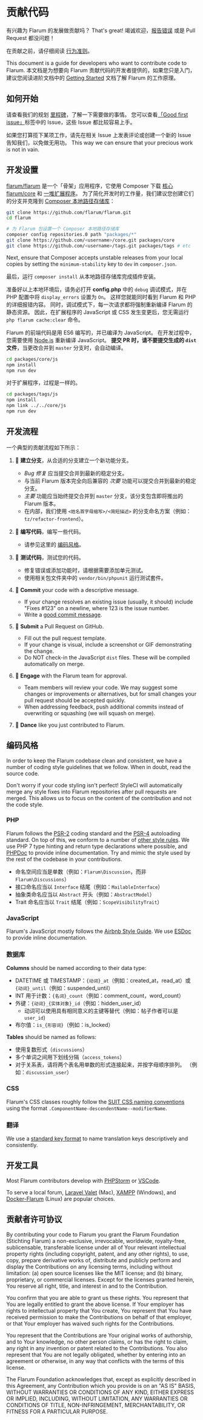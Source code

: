 # 贡献代码

有兴趣为 Flarum 的发展做贡献吗？ That's great! 竭诚欢迎，[报告错误](bugs.md) 或是 Pull Request 都没问题！

在贡献之前，请仔细阅读 [行为准则](code-of-conduct.md)。

This document is a guide for developers who want to contribute code to Flarum. 本文档是为想要向 Flarum 贡献代码的开发者提供的，如果您只是入门，建议您阅读进阶文档中的 [Getting Started](https://flarum.org/extend/start.md) 文档了解 Flarum 的工作原理。

## 如何开始

请查看我们的规划 [里程碑](https://github.com/flarum/core/milestones)，了解一下需要做的事情。 您可以查看[「Good first issue」](https://github.com/flarum/core/labels/Good%20first%20issue)标签中的 Issue，这些 Issue 都比较容易上手。

如果您打算揽下某项工作，请先在相关 Issue 上发表评论或创建一个新的 Issue 告知我们，以免做无用功。 This way we can ensure that your precious work is not in vain.

## 开发设置

[flarum/flarum](https://github.com/flarum/flarum) 是一个「骨架」应用程序，它使用 Composer 下载 [核心 flarum/core](https://github.com/flarum/core) 和 [一堆扩展程序](https://github.com/flarum)。 为了简化开发时的工作量，我们建议您创建它们的分支并克隆到 [Composer 本地路径存储库](https://getcomposer.org/doc/05-repositories.md#path)：

```bash
git clone https://github.com/flarum/flarum.git
cd flarum

# 为 Flarum 包设置一个 Composer 本地路径存储库
composer config repositories.0 path "packages/*"
git clone https://github.com/<username>/core.git packages/core
git clone https://github.com/<username>/tags.git packages/tags # etc
```

Next, ensure that Composer accepts unstable releases from your local copies by setting the `minimum-stability` key to `dev` in `composer.json`.

最后，运行 `composer install` 从本地路径存储库完成插件安装。

准备好以上本地环境后，请务必打开 **config.php** 中的 `debug` 调试模式，并在 PHP 配置中将 `display_errors` 设置为 `On`。 这样您就能同时看到 Flarum 和 PHP 的详细报错内容。 同时，调试模式下，每一次请求都将强制重新编译 Flarum 的静态资源。 因此，在扩展程序的 JavaScript 或 CSS 发生变更后，您无需运行 `php flarum cache:clear` 命令。

Flarum 的前端代码是用 ES6 编写的，并已编译为 JavaScript。 在开发过程中，您需要使用 [Node.js](https://nodejs.org/) 重新编译 JavaScript。 **提交 PR 时，请不要提交生成的 `dist` 文件**，当更改合并到 `master` 分支时，会自动编译。

```bash
cd packages/core/js
npm install
npm run dev
```

对于扩展程序，过程是一样的。

```bash
cd packages/tags/js
npm install
npm link ../../core/js
npm run dev
```

## 开发流程

一个典型的贡献流程如下所示：

1. 🌳 **建立分支**，从合适的分支建立一个新功能分支。
    * *Bug 修复* 应当提交合并到最新的稳定分支。
    * 与当前 Flarum 版本完全向后兼容的 *次要* 功能可以提交合并到最新的稳定分支。
    * *主要* 功能应当始终提交合并到 `master` 分支，该分支包含即将推出的 Flarum 版本。
    * 在内部，我们使用 `<姓名首字母缩写>/<简短描述>` 的分支命名方案（例如：`tz/refactor-frontend`）。

2. 🔨 **编写代码**，编写一些代码。
    * 请参见这里的 [编码风格](#编码风格)。

1. 🚦 **测试代码**，测试您的代码。
    * 修复错误或添加功能时，请根据需要添加单元测试。
    * 使用相关包文件夹中的 `vendor/bin/phpunit` 运行测试套件。


<!--
    * See [here](link-to-core/tests/README.md) for more information about testing in Flarum.
-->

4. 💾 **Commit** your code with a descriptive message.
    * If your change resolves an existing issue (usually, it should) include "Fixes #123" on a newline, where 123 is the issue number.
    * Write a [good commit message](https://tbaggery.com/2008/04/19/a-note-about-git-commit-messages.html).

5. 🎁 **Submit** a Pull Request on GitHub.
    * Fill out the pull request template.
    * If your change is visual, include a screenshot or GIF demonstrating the change.
    * Do NOT check-in the JavaScript `dist` files. These will be compiled automatically on merge.

6. 🤝 **Engage** with the Flarum team for approval.
    * Team members will review your code. We may suggest some changes or improvements or alternatives, but for small changes your pull request should be accepted quickly.
    * When addressing feedback, push additional commits instead of overwriting or squashing (we will squash on merge).

7. 🕺 **Dance** like you just contributed to Flarum.

## 编码风格

In order to keep the Flarum codebase clean and consistent, we have a number of coding style guidelines that we follow. When in doubt, read the source code.

Don't worry if your code styling isn't perfect! StyleCI will automatically merge any style fixes into Flarum repositories after pull requests are merged. This allows us to focus on the content of the contribution and not the code style.

### PHP

Flarum follows the [PSR-2](https://github.com/php-fig/fig-standards/blob/master/accepted/PSR-2-coding-style-guide.md) coding standard and the [PSR-4](https://github.com/php-fig/fig-standards/blob/master/accepted/PSR-4-autoloader.md) autoloading standard. On top of this, we conform to a number of [other style rules](https://github.com/flarum/core/blob/master/.styleci.yml). We use PHP 7 type hinting and return type declarations where possible, and [PHPDoc](https://docs.phpdoc.org/) to provide inline documentation. Try and mimic the style used by the rest of the codebase in your contributions.

* 命名空间应当是单数（例如：`Flarum\Discussion`，而非 `Flarum\Discussions`）
* 接口命名应当以 `Interface` 结尾（例如：`MailableInterface`）
* 抽象类命名应当以 `Abstract` 开头（例如：`AbstractModel`）
* Trait 命名应当以 `Trait` 结尾（例如：`ScopeVisibilityTrait`）

### JavaScript

Flarum's JavaScript mostly follows the [Airbnb Style Guide](https://github.com/airbnb/javascript). We use [ESDoc](https://esdoc.org/manual/tags.html) to provide inline documentation.

### 数据库

**Columns** should be named according to their data type:
* DATETIME 或 TIMESTAMP：`{动词}_at`（例如：created_at，read_at）或 `{动词}_until`（例如：suspended_until）
* INT 用于计数：`{名词}_count`（例如：comment_count，word_count）
* 外键：`{动词}_{实体对象}_id`（例如：hidden_user_id）
    * 动词可以使用具有相同意义的主键等替代（例如：帖子作者可以是 `user_id`)
* 布尔值：`is_{形容词}`（例如：is_locked）

**Tables** should be named as follows:
* 使用复数形式（`discussions`）
* 多个单词之间用下划线分隔（`access_tokens`）
* 对于关系表，请将两个表名用单数的形式连接起来，并按字母顺序排列。 （例如：`discussion_user`）

### CSS

Flarum's CSS classes roughly follow the [SUIT CSS naming conventions](https://github.com/suitcss/suit/blob/master/doc/naming-conventions.md) using the format `.ComponentName-descendentName--modifierName`.

### 翻译

We use a [standard key format](/extend/i18n.md#appendix-a-standard-key-format) to name translation keys descriptively and consistently.

## 开发工具

Most Flarum contributors develop with [PHPStorm](https://www.jetbrains.com/phpstorm/download/) or [VSCode](https://code.visualstudio.com/).

To serve a local forum, [Laravel Valet](https://laravel.com/docs/master/valet) (Mac), [XAMPP](https://www.apachefriends.org/index.html) (Windows), and [Docker-Flarum](https://github.com/mondediefr/docker-flarum) (Linux) are popular choices.

## 贡献者许可协议

By contributing your code to Flarum you grant the Flarum Foundation (Stichting Flarum) a non-exclusive, irrevocable, worldwide, royalty-free, sublicensable, transferable license under all of Your relevant intellectual property rights (including copyright, patent, and any other rights), to use, copy, prepare derivative works of, distribute and publicly perform and display the Contributions on any licensing terms, including without limitation: (a) open source licenses like the MIT license; and (b) binary, proprietary, or commercial licenses. Except for the licenses granted herein, You reserve all right, title, and interest in and to the Contribution.

You confirm that you are able to grant us these rights. You represent that You are legally entitled to grant the above license. If Your employer has rights to intellectual property that You create, You represent that You have received permission to make the Contributions on behalf of that employer, or that Your employer has waived such rights for the Contributions.

You represent that the Contributions are Your original works of authorship, and to Your knowledge, no other person claims, or has the right to claim, any right in any invention or patent related to the Contributions. You also represent that You are not legally obligated, whether by entering into an agreement or otherwise, in any way that conflicts with the terms of this license.

The Flarum Foundation acknowledges that, except as explicitly described in this Agreement, any Contribution which you provide is on an "AS IS" BASIS, WITHOUT WARRANTIES OR CONDITIONS OF ANY KIND, EITHER EXPRESS OR IMPLIED, INCLUDING, WITHOUT LIMITATION, ANY WARRANTIES OR CONDITIONS OF TITLE, NON-INFRINGEMENT, MERCHANTABILITY, OR FITNESS FOR A PARTICULAR PURPOSE.
